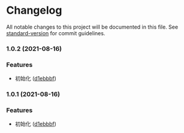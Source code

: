 # Changelog

All notable changes to this project will be documented in this file. See [standard-version](https://github.com/conventional-changelog/standard-version) for commit guidelines.

### 1.0.2 (2021-08-16)


### Features

* 初始化 ([d1ebbbf](https://github.com/eson-fan/vue-easy-swiper/commit/d1ebbbfa28cdac13ae435339a8933f3e6569473e))

### 1.0.1 (2021-08-16)


### Features

* 初始化 ([d1ebbbf](https://github.com/eson-fan/vue-easy-swiper/commit/d1ebbbfa28cdac13ae435339a8933f3e6569473e))
